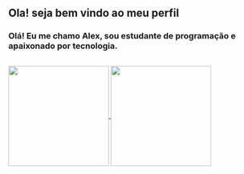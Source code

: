 ## Ola! seja bem vindo ao meu perfil

### Olá! Eu me chamo Alex, sou estudante de programação e apaixonado por tecnologia.

##

<a href="https://github.com/Ale-klv/github-readme-stats">
  <img height=200 align="center" src="https://github-readme-stats.vercel.app/api?username=Alex-klv" />
</a>
<a href="https://github.com/Alex-klv/convoychat">
  <img height=200 align="center" src="https://github-readme-stats.vercel.app/api/top-langs?username=Alex-klv&layout=compact&langs_count=8&card_width=320" />
</a>
